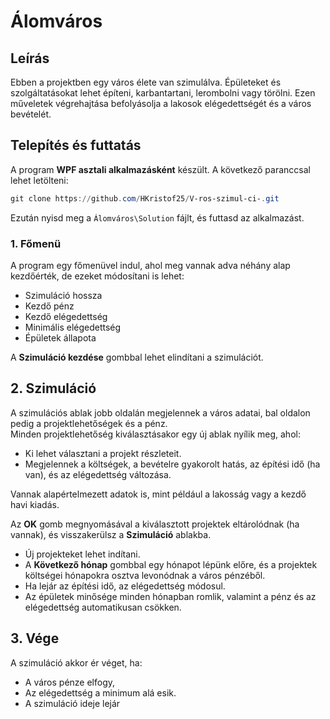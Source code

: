 # Álomváros

## Leírás
Ebben a projektben egy város élete van szimulálva. Épületeket és szolgáltatásokat lehet építeni, karbantartani, lerombolni vagy törölni. Ezen műveletek végrehajtása befolyásolja a lakosok elégedettségét és a város bevételét.

## Telepítés és futtatás
A program **WPF asztali alkalmazásként** készült. A következő paranccsal lehet letölteni:

```powershell
git clone https://github.com/HKristof25/V-ros-szimul-ci-.git
```

Ezután nyisd meg a `Álomváros\Solution` fájlt, és futtasd az alkalmazást.

### 1. Főmenü
A program egy főmenüvel indul, ahol meg vannak adva néhány alap kezdőérték, de ezeket módosítani is lehet:

- Szimuláció hossza
- Kezdő pénz
- Kezdő elégedettség
- Minimális elégedettség
- Épületek állapota

A **Szimuláció kezdése** gombbal lehet elindítani a szimulációt.

## 2. Szimuláció     
A szimulációs ablak jobb oldalán megjelennek a város adatai, bal oldalon pedig a projektlehetőségek és a pénz.  
Minden projektlehetőség kiválasztásakor egy új ablak nyílik meg, ahol:

- Ki lehet választani a projekt részleteit.
- Megjelennek a költségek, a bevételre gyakorolt hatás, az építési idő (ha van), és az elégedettség változása.
  
Vannak alapértelmezett adatok is, mint például a lakosság vagy a kezdő havi kiadás.

Az **OK** gomb megnyomásával a kiválasztott projektek eltárolódnak (ha vannak), és visszakerülsz a **Szimuláció** ablakba.  

- Új projekteket lehet indítani.  
- A **Következő hónap** gombbal egy hónapot lépünk előre, és a projektek költségei hónapokra osztva levonódnak a város pénzéből.  
- Ha lejár az építési idő, az elégedettség módosul.  
- Az épületek minősége minden hónapban romlik, valamint a pénz és az elégedettség automatikusan csökken.

## 3. Vége
A szimuláció akkor ér véget, ha:  
- A város pénze elfogy,  
- Az elégedettség a minimum alá esik.
- A szimuláció ideje lejár
